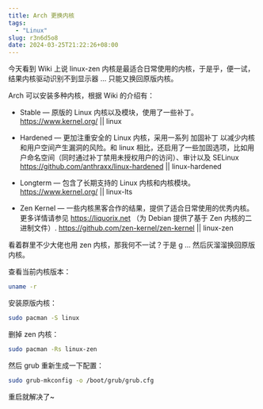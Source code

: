 ```yaml
---
title: Arch 更换内核
tags:
  - "Linux"
slug: r3n6d5o8
date: 2024-03-25T21:22:26+08:00
---
```


今天看到 Wiki 上说 linux-zen 内核是最适合日常使用的内核，于是乎，便一试，结果内核驱动识别不到显示器 ... 只能又换回原版内核。

<!--more-->

Arch 可以安装多种内核，根据 Wiki 的介绍有：

- Stable — 原版的 Linux 内核以及模块，使用了一些补丁。
https://www.kernel.org/ || linux

- Hardened — 更加注重安全的 Linux 内核，采用一系列 加固补丁 以减少内核和用户空间产生漏洞的风险。和 linux 相比，还启用了一些加固选项，比如用户命名空间（同时通过补丁禁用未授权用户的访问）、审计以及 SELinux
https://github.com/anthraxx/linux-hardened || linux-hardened

- Longterm — 包含了长期支持的 Linux 内核和内核模块。
https://www.kernel.org/ || linux-lts

- Zen Kernel — 一些内核黑客合作的结果，提供了适合日常使用的优秀内核。 更多详情请参见 https://liquorix.net （为 Debian 提供了基于 Zen 内核的二进制文件）.
https://github.com/zen-kernel/zen-kernel || linux-zen

看着群里不少大佬也用 zen 内核，那我何不一试？于是 g ... 然后灰溜溜换回原版内核。

查看当前内核版本：

```bash
uname -r
```

安装原版内核：

```bash
sudo pacman -S linux
```

删掉 zen 内核：

```bash
sudo pacman -Rs linux-zen
```

然后 grub 重新生成一下配置：

```bash
sudo grub-mkconfig -o /boot/grub/grub.cfg
```

重启就解决了~